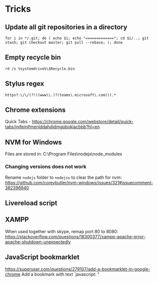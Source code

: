 # Tricks

## Update all git repositories in a directory
```
for i in */.git; do ( echo $i; echo "============="; cd $i/..; git stash; git checkout master; git pull --rebase; ); done
```

## Empty recycle bin


`rd /s %systemdrive%\$Recycle.bin`

## Stylus regex
`https?:\/\/(?!((www\\.)?(teams\.microsoft\.com))).*`

## Chrome extensions
Quick Tabs - https://chrome.google.com/webstore/detail/quick-tabs/jnjfeinjfmenlddahdjdmgpbokiacbbb?hl=en


## NVM for Windows
Files are stored in:
C:\Program Files\nodejs\node_modules

### Changing versions does not work
Rename `nodejs` folder to `nodejsx` to clear the path for nvm:
https://github.com/coreybutler/nvm-windows/issues/321#issuecomment-382396940

## Livereload script
<script>document.write('<script src="http://' + (location.host || 'localhost').split(':')[0] + ':35729/livereload.js?snipver=1"></' + 'script>')</script>

## XAMPP
When used together with skype, remap port 80 to 8080: https://stackoverflow.com/questions/18300377/xampp-apache-error-apache-shutdown-unexpectedly

## JavaScript bookmarklet
https://superuser.com/questions/279107/add-a-bookmarklet-in-google-chrome
Add a bookmark with text `javascript: <minified-code>"
